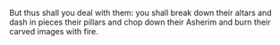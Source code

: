 But thus shall you deal with them: you shall break down their altars and dash in pieces their pillars and chop down their Asherim and burn their carved images with fire.
